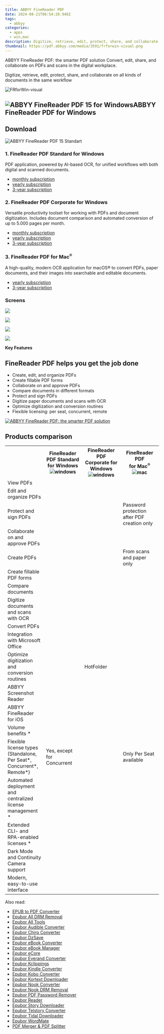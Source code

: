 ```yaml
---
title: ABBYY FineReader PDF
date: 2024-08-21T06:54:20.946Z
tags: 
  - abbyy
categories: 
  - apps
  - win,mac
description: Digitize, retrieve, edit, protect, share, and collaborate on all kinds of documents in the same workflow
thumbnail: https://pdf.abbyy.com/media/3591/frforwin-visual.png
---
```


ABBYY FineReader PDF: the smarter PDF solution
Convert, edit, share, and collaborate on PDFs and scans in the digital workplace.

Digitize, retrieve, edit, protect, share, and collaborate on all kinds of documents in the same workflow

![FRforWin-visual](https://pdf.abbyy.com/media/3591/frforwin-visual.png)

## ![ABBYY FineReader PDF 15 for Windows](https://pdf.abbyy.com/media/3784/fr-icon-56x56.svg)ABBYY FineReader PDF for Windows

## Download

![ABBYY FineReader PDF 15 Standart](https://pdf.abbyy.com/media/3882/fr-icon-80x80.svg)

### 1. FineReader PDF Standard for Windows

PDF application, powered by AI-based OCR, for unified workflows with both digital and scanned documents.

- [monthly subscription](https://checkout.abbyy.com/order/checkout.php?PRODS=39254549&QTY=1&AFFILIATE=108875&CART=1&CARD=1&SHORT_FORM=1&CURRENCY=CNY&DCURRENCY=CNY&DESIGN_TYPE=2&ARN=1&SRC=WIDGET-NEW&LANG=en&source=pdf.abbyy.com__shopping&ORDERSTYLE=nLWsm5WpjLg=)
- [yearly subscription](https://checkout.abbyy.com/order/checkout.php?PRODS=39254762&QTY=1&AFFILIATE=108875&CART=1&CARD=1&SHORT_FORM=1&CURRENCY=CNY&DCURRENCY=CNY&DESIGN_TYPE=2&ARN=1&SRC=WIDGET-NEW&LANG=en&source=pdf.abbyy.com__shopping&ORDERSTYLE=nLWsm5WpjLg=)
- [3-year subscription](https://checkout.abbyy.com/order/checkout.php?PRODS=43369480&QTY=1&AFFILIATE=108875&CART=1&CARD=1&SHORT_FORM=1&CURRENCY=CNY&DCURRENCY=CNY&DESIGN_TYPE=2&ARN=1&SRC=WIDGET-NEW&LANG=en&source=pdf.abbyy.com__shopping&ORDERSTYLE=nLWsm5WpjLg=)

### 2. FineReader PDF Corporate for Windows

Versatile productivity toolset for working with PDFs and document digitization. Includes document comparison and automated conversion of up to 5.000 pages per month.

- [monthly subscription](https://checkout.abbyy.com/order/checkout.php?PRODS=39254861&QTY=1&AFFILIATE=108875&CART=1&CARD=1&SHORT_FORM=1&CURRENCY=CNY&DCURRENCY=CNY&DESIGN_TYPE=2&ARN=1&SRC=WIDGET-NEW&LANG=en&source=pdf.abbyy.com__shopping&ORDERSTYLE=nLWsm5WpjLg=)
- [yearly subscription](https://checkout.abbyy.com/order/checkout.php?PRODS=39254929&QTY=1&AFFILIATE=108875&CART=1&CARD=1&SHORT_FORM=1&CURRENCY=CNY&DCURRENCY=CNY&DESIGN_TYPE=2&ARN=1&SRC=WIDGET-NEW&LANG=en&source=pdf.abbyy.com__shopping&ORDERSTYLE=nLWsm5WpjLg=)
- [3-year subscription](https://checkout.abbyy.com/order/checkout.php?PRODS=43370135&QTY=1&AFFILIATE=108875&CART=1&CARD=1&SHORT_FORM=1&CURRENCY=CNY&DCURRENCY=CNY&DESIGN_TYPE=2&ARN=1&SRC=WIDGET-NEW&LANG=en&source=pdf.abbyy.com__shopping&ORDERSTYLE=nLWsm5WpjLg=)

### 3. FineReader PDF for Mac<sup>®</sup>

A high-quality, modern OCR application for macOS® to convert PDFs, paper documents, and their images into searchable and editable documents.

- [yearly subscription](https://checkout.abbyy.com/order/checkout.php?PRODS=43371335&QTY=1&AFFILIATE=108875&CART=1&CARD=1&SHORT_FORM=1&CURRENCY=CNY&DCURRENCY=CNY&DESIGN_TYPE=2&ARN=1&SRC=WIDGET-NEW&LANG=en&source=pdf.abbyy.com__shopping&ORDERSTYLE=nLWsm5WpjLg=)
- [3-year subscription](https://checkout.abbyy.com/order/checkout.php?PRODS=43371760&QTY=1&AFFILIATE=108875&CART=1&CARD=1&SHORT_FORM=1&CURRENCY=CNY&DCURRENCY=CNY&DESIGN_TYPE=2&SRC=WIDGET-NEW&LANG=en&source=pdf.abbyy.com__shopping&ORDERSTYLE=nLWsm5WpjLg=)

### Screens

![](https://pdf.abbyy.com/media/3931/01_finereader_16_main_window_en.png)

![](https://pdf.abbyy.com/media/3932/02_finereader_16_edit_pdfs_en.png)

![](https://pdf.abbyy.com/media/3933/03_finereader_16_collaborate_comment_pdfs_en.png)

![](https://pdf.abbyy.com/media/3934/04_finereader_16_convert_pdf_to_word_en.png)

**Key Features**

## FineReader PDF helps you get the job done

-   Create, edit, and organize PDFs
-   Create fillable PDF forms
-   Collaborate on and approve PDFs
-   Compare documents in different formats
-   Protect and sign PDFs
-   Digitize paper documents and scans with OCR
-   Optimize digitization and conversion routines
-   Flexible licensing: per seat, concurrent, remote

[![ABBYY FineReader PDF: the smarter PDF solution](https://pdf.abbyy.com/media/3931/01_finereader_16_main_window_en.png?height=316&width=496)](https://pdf.abbyy.com/media/3931/01_finereader_16_main_window_en.png "Create, edit, and organize PDFs")

## Products comparison

<style>
table tr td.check:before {
    display: inline-block;
    background: url(https://pdf.abbyy.com/images/sprites/main.svg?v=1723048757582) no-repeat -256px -265px;
    background-size: 2238px 2179px;
    width: 24px;
    height: 24px;
}
</style>

<table border="0" class="first-left-table text-center table-white gray-h-table border-gray">
<tbody>
<tr class="bg-gray-08">
<th style="width: 25%;">&nbsp;</th>
<th class="text-center" style="width: 25%;"><span class="text-md">FineReader PDF Standard for Windows<br><img class="mt-1" src="https://pdf.abbyy.com/media/3884/win-g-24.svg" alt="windows" data-udi="umb://media/378f6c1cccfe40e98d0f22f090d670d8"></span></th>
<th class="text-center" style="width: 25%;"><span class="text-md">FineReader PDF Corporate for Windows<br><img class="mt-1" src="https://pdf.abbyy.com/media/3884/win-g-24.svg" alt="windows" data-udi="umb://media/378f6c1cccfe40e98d0f22f090d670d8"></span></th>
<th class="text-center" style="width: 25%;"><span class="text-md">FineReader PDF<br>for Mac<sup>®</sup><br><img class="mt-1" src="https://pdf.abbyy.com/media/3883/mac-g-24.svg" alt="mac" data-udi="umb://media/d72936bfad044498b4a75a81b832d049"></span></th>
</tr>
<tr>
<td class="pl-3">View PDFs</td>
<td class="check">&nbsp;</td>
<td class="check">&nbsp;</td>
<td class="check">&nbsp;</td>
</tr>
<tr>
<td class="pl-3">Edit and organize PDFs</td>
<td class="check">&nbsp;</td>
<td class="check">&nbsp;</td>
<td class="point">&nbsp;</td>
</tr>
<tr>
<td class="pl-3">Protect and sign PDFs</td>
<td class="check">&nbsp;</td>
<td class="check">&nbsp;</td>
<td><span class="text-xxxs">Password protection after PDF creation only</span></td>
</tr>
<tr>
<td class="pl-3">Collaborate on and approve PDFs</td>
<td class="check">&nbsp;</td>
<td class="check">&nbsp;</td>
<td class="point">&nbsp;</td>
</tr>
<tr>
<td class="pl-3">Create PDFs</td>
<td class="check">&nbsp;</td>
<td class="check">&nbsp;</td>
<td><span class="text-xxxs">From scans and paper only</span></td>
</tr>
<tr>
<td class="pl-3">Create fillable PDF forms</td>
<td class="check">&nbsp;</td>
<td class="check">&nbsp;</td>
<td class="point">&nbsp;</td>
</tr>
<tr>
<td class="pl-3">Compare documents</td>
<td class="point">&nbsp;</td>
<td class="check">&nbsp;</td>
<td class="point">&nbsp;</td>
</tr>
<tr>
<td class="pl-3">Digitize documents and scans with OCR</td>
<td class="check">&nbsp;</td>
<td class="check">&nbsp;</td>
<td class="check">&nbsp;</td>
</tr>
<tr>
<td class="pl-3">Convert PDFs</td>
<td class="check">&nbsp;</td>
<td class="check">&nbsp;</td>
<td class="check">&nbsp;</td>
</tr>
<tr>
<td class="pl-3">Integration with Microsoft Office</td>
<td class="check">&nbsp;</td>
<td class="check">&nbsp;</td>
<td class="point">&nbsp;</td>
</tr>
<tr>
<td class="pl-3">Optimize digitization and conversion routines</td>
<td class="point">&nbsp;</td>
<td><span class="text-xxxs">HotFolder</span></td>
<td class="point">&nbsp;</td>
</tr>
<tr>
<td class="pl-3">ABBYY Screenshot Reader</td>
<td class="check">&nbsp;</td>
<td class="check">&nbsp;</td>
<td class="point">&nbsp;</td>
</tr>
<tr>
<td class="pl-3">ABBYY FineReader for iOS</td>
<td class="check">&nbsp;</td>
<td class="check">&nbsp;</td>
<td class="check">&nbsp;</td>
</tr>
<tr>
<td class="pl-3">Volume benefits *</td>
<td class="check">&nbsp;</td>
<td class="check">&nbsp;</td>
<td class="check">&nbsp;</td>
</tr>
<tr>
<td class="pl-3">Flexible license types (Standalone, Per Seat*, Concurrent*, Remote*)</td>
<td><span class="text-xxxs">Yes, except for Concurrent</span></td>
<td class="check">&nbsp;</td>
<td><span class="text-xxxs">Only Per Seat available</span></td>
</tr>
<tr>
<td class="pl-3">Automated deployment and centralized license management *</td>
<td class="check">&nbsp;</td>
<td class="check">&nbsp;</td>
<td class="point">&nbsp;</td>
</tr>
<tr>
<td class="pl-3">Extended CLI- and RPA-enabled licenses *</td>
<td class="point">&nbsp;</td>
<td class="check">&nbsp;</td>
<td class="point">&nbsp;</td>
</tr>
<tr>
<td class="pl-3">Dark Mode and Continuity Camera support</td>
<td class="point">&nbsp;</td>
<td class="point">&nbsp;</td>
<td class="check">&nbsp;</td>
</tr>
<tr>
<td class="pl-3">Modern, easy-to-use interface</td>
<td class="check">&nbsp;</td>
<td class="check">&nbsp;</td>
<td class="check">&nbsp;</td>
</tr>
</tbody>
</table>

<span class="atpl-alsoreadstyle">Also read:</span>
<div><ul>
<li><a href="https://tools.techidaily.com/epubor/epub-to-pdf-converter/"><u>EPUB to PDF Converter</u></a></li>
<li><a href="https://tools.techidaily.com/epubor/drm-removal-tools/"><u>Epubor All DRM Removal</u></a></li>
<li><a href="https://tools.techidaily.com/epubor/products/"><u>Epubor All Tools</u></a></li>
<li><a href="https://tools.techidaily.com/epubor/audible-converter/"><u>Epubor Audible Converter</u></a></li>
<li><a href="https://tools.techidaily.com/epubor/chirp-converter/"><u>Epubor Chirp Converter</u></a></li>
<li><a href="https://tools.techidaily.com/epubor/dzsave/"><u>Epubor DzSave</u></a></li>
<li><a href="https://tools.techidaily.com/epubor/ebook-converter/"><u>Epubor eBook Converter</u></a></li>
<li><a href="https://tools.techidaily.com/epubor/ebook-manager/"><u>Epubor eBook Manager</u></a></li>
<li><a href="https://tools.techidaily.com/epubor/ecore/"><u>Epubor eCore</u></a></li>
<li><a href="https://tools.techidaily.com/epubor/everand-downloader/"><u>Epubor Everand Converter</u></a></li>
<li><a href="https://tools.techidaily.com/epubor/kclippings/"><u>Epubor Kclippings</u></a></li>
<li><a href="https://tools.techidaily.com/epubor/kindle-converter/"><u>Epubor Kindle Converter</u></a></li>
<li><a href="https://tools.techidaily.com/epubor/kobo-converter/"><u>Epubor Kobo Converter</u></a></li>
<li><a href="https://tools.techidaily.com/epubor/kortext-downloader/"><u>Epubor Kortext Downloader</u></a></li>
<li><a href="https://tools.techidaily.com/epubor/nook-converter/"><u>Epubor Nook Converter</u></a></li>
<li><a href="https://tools.techidaily.com/epubor/nook-drm-removal/"><u>Epubor Nook DRM Removal</u></a></li>
<li><a href="https://tools.techidaily.com/epubor/pdf-password-remover/"><u>Epubor PDF Password Remover</u></a></li>
<li><a href="https://tools.techidaily.com/epubor/reader/"><u>Epubor Reader</u></a></li>
<li><a href="https://tools.techidaily.com/epubor/story-downloader/"><u>Epubor Story Downloader</u></a></li>
<li><a href="https://tools.techidaily.com/epubor/telstory-converter/"><u>Epubor Telstory Converter</u></a></li>
<li><a href="https://tools.techidaily.com/epubor/tidal-downloader/"><u>Epubor Tidal Downloader</u></a></li>
<li><a href="https://tools.techidaily.com/epubor/ebook-editor/"><u>Epubor WordMate</u></a></li>
<li><a href="https://tools.techidaily.com/epubor/pdf-splitter-merger/"><u>PDF Merger & PDF Splitter</u></a></li>
</ul></div>

<ins class="adsbygoogle"
      style="display:block"
      data-ad-client="ca-pub-7571918770474297"
      data-ad-slot="8358498916"
      data-ad-format="auto"
      data-full-width-responsive="true"></ins>